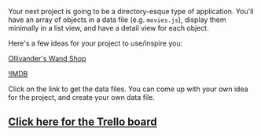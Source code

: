 Your next project is going to be a directory-esque type of application. You'll have an array of objects in a data file (e.g. `movies.js`), display them minimally in a list view, and have a detail view for each object.

Here's a few ideas for your project to use/inspire you:

[Ollivander's Wand Shop](https://gist.github.com/TheMshary/5ee2de8d41b58184c525ed67d5119bee)

[!IMDB](https://gist.github.com/TheMshary/f2b766ce3c8b1f45612f30ae6ed201f7)

Click on the link to get the data files. You can come up with your own idea for the project, and create your own data file.

## [Click here for the Trello board](https://trello.com/b/dcNxtM8b/directory-project)
